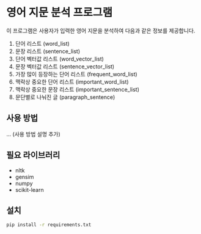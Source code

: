 # 영어 지문 분석 프로그램

이 프로그램은 사용자가 입력한 영어 지문을 분석하여 다음과 같은 정보를 제공합니다.

1.  단어 리스트 (word_list)
2.  문장 리스트 (sentence_list)
3.  단어 벡터값 리스트 (word_vector_list)
4.  문장 벡터값 리스트 (sentence_vector_list)
5.  가장 많이 등장하는 단어 리스트 (frequent_word_list)
6.  맥락상 중요한 단어 리스트 (important_word_list)
7.  맥락상 중요한 문장 리스트 (important_sentence_list)
8.  문단별로 나눠진 글 (paragraph_sentence)

## 사용 방법

... (사용 방법 설명 추가)

## 필요 라이브러리

- nltk
- gensim
- numpy
- scikit-learn

## 설치

```bash
pip install -r requirements.txt
